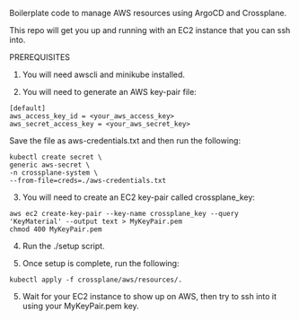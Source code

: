 Boilerplate code to manage AWS resources using ArgoCD and Crossplane.

This repo will get you up and running with an EC2 instance that you can ssh into.

PREREQUISITES

1) You will need awscli and minikube installed.

2) You will need to generate an AWS key-pair file:

```
[default]
aws_access_key_id = <your_aws_access_key>
aws_secret_access_key = <your_aws_secret_key>
```
Save the file as aws-credentials.txt and then run the following:

```
kubectl create secret \
generic aws-secret \
-n crossplane-system \
--from-file=creds=./aws-credentials.txt
```

3) You will need to create an EC2 key-pair called crossplane_key:

```
aws ec2 create-key-pair --key-name crossplane_key --query 'KeyMaterial' --output text > MyKeyPair.pem
chmod 400 MyKeyPair.pem
```

4) Run the ./setup script.

5) Once setup is complete, run the following:

```
kubectl apply -f crossplane/aws/resources/.
```

5) Wait for your EC2 instance to show up on AWS, then try to ssh into it using your MyKeyPair.pem key.
